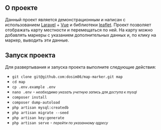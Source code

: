 ## О проекте

Данный проект является демонстрационным и написан с использованием [Laravel](https://laravel.com/) + [Vue](https://vuejs.org/) и библиотеки [leaflet](https://leafletjs.com/). Проект позволяет отображать карту местности и перемещаться по ней. На карту можно добавлять маркеры с указанием дополнительных данных и, по клику на маркер, выводить эти данные.

## Запуск проекта

Для развертывания и запуска проекта выполните следующие действия:

- `git clone git@github.com:dosim86/map-marker.git map`
- `cd map`
- `cp .env.example .env`
- `nano .env` - <small>*необходимо указать учетную запись для доступа к mysql*</small>
- `composer install`
- `composer dump-autoload`
- `php artisan mysql:createdb`
- `php artisan migrate --seed`
- `php artisan key:generate`
- `php artisan serve` - <small>*перейти по указанному адресу*</small>
